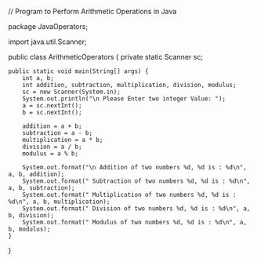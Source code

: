 // Program to Perform Arithmetic Operations in Java 

package JavaOperators;

import java.util.Scanner;

public class ArithmeticOperators {
	private static Scanner sc;
	
	public static void main(String[] args) {
		int a, b;
		int addition, subtraction, multiplication, division, modulus;
		sc = new Scanner(System.in);
		System.out.println("\n Please Enter two integer Value: ");
		a = sc.nextInt();
		b = sc.nextInt();
		
		addition = a + b; 
		subtraction = a - b; 
		multiplication = a * b; 
		division = a / b; 
		modulus = a % b; 
		
		System.out.format("\n Addition of two numbers %d, %d is : %d\n", a, b, addition);
		System.out.format(" Subtraction of two numbers %d, %d is : %d\n", a, b, subtraction);
		System.out.format(" Multiplication of two numbers %d, %d is : %d\n", a, b, multiplication);
		System.out.format(" Division of two numbers %d, %d is : %d\n", a, b, division);
		System.out.format(" Modulus of two numbers %d, %d is : %d\n", a, b, modulus);
	}
}
